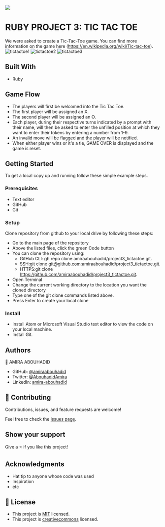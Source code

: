 ![](https://img.shields.io/badge/Microverse-blueviolet)

# RUBY PROJECT 3: TIC TAC TOE

We were asked to create a Tic-Tac-Toe game. You can find more information on the game here (https://en.wikipedia.org/wiki/Tic-tac-toe).
![tictactoe1](https://user-images.githubusercontent.com/56790126/112529299-c7731a00-8dad-11eb-95b4-b5dfcb8c36dc.png)
![tictactoe2](https://user-images.githubusercontent.com/56790126/112529359-dbb71700-8dad-11eb-95e1-fb7f4edcd8ca.png)
![tictactoe3](https://user-images.githubusercontent.com/56790126/112529393-e4a7e880-8dad-11eb-804b-542fce1ec9b2.png)

## Built With
- Ruby

## Game Flow
- The players will first be welcomed into the Tic Tac Toe.
- The first player will be assigned an X.
- The second player will be assigned an O.
- Each player, during their respective turns indicated by a prompt with their name, will then be asked to enter the unfilled position at which they want to enter their tokens by entering a number from 1-9.
- An invalid move will be flagged and the player will be notified.
- When either player wins or it's a tie, GAME OVER is displayed and the game is reset.

## Getting Started
To get a local copy up and running follow these simple example steps.

### Prerequisites
- Text editor
- GitHub
- Git

### Setup
Clone repository from github to your local drive by following these steps:
- Go to the main page of the repository
- Above the listed files, click the green Code button
- You can clone the repository using:
  - GitHub CLI: gh repo clone amiraabouhadid/project3_tictactoe.git.
  - SSH:git clone git@github.com:amiraabouhadid/project3_tictactoe.git.
  - HTTPS:git clone https://github.com/amiraabouhadid/project3_tictactoe.git.
- Open Terminal
- Change the current working directory to the location you want the cloned directory
- Type one of the git clone commands listed above.
- Press Enter to create your local clone

### Install
- Install Atom or Microsoft Visual Studio text editor to view the code on your local machine.
- Install Git.

## Authors

👤 AMIRA ABOUHADID

- GitHub: [@amiraabouhadid](https://github.com/amiraabouhadid)
- Twitter: [@AbouhadidAmira](https://twitter.com/AbouhadidAmira)
- LinkedIn: [amira-abouhadid](https://linkedin.com/amira-abouhadid)


## 🤝 Contributing

Contributions, issues, and feature requests are welcome!

Feel free to check the [issues page](https://github.com/amiraabouhadid/project3_tictactoe/issues).

## Show your support

Give a ⭐️ if you like this project!

## Acknowledgments

- Hat tip to anyone whose code was used
- Inspiration
- etc

## 📝 License

- This project is [MIT](https://opensource.org/licenses/MIT) licensed.
- This project is [creativecommons](https://creativecommons.org/licenses/by-nc/4.0/) licensed.
